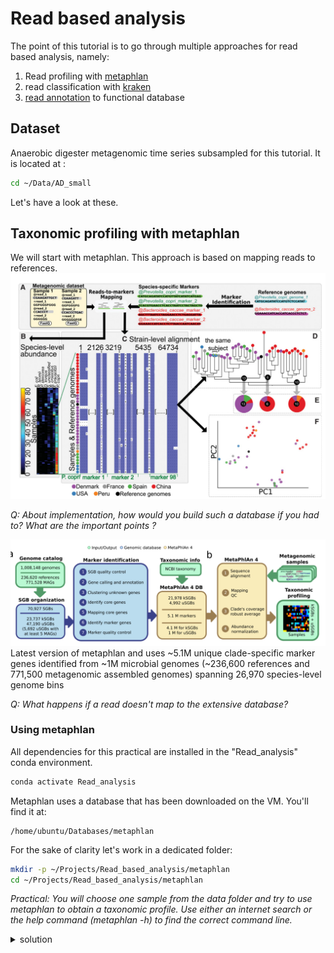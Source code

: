 # Read based  analysis
The point of this tutorial is to go through multiple approaches for read based analysis, namely:

 1. Read profiling with [metaphlan](https://huttenhower.sph.harvard.edu/metaphlan/)
 2. read classification with [kraken](https://github.com/DerrickWood/kraken2/wiki)
 3. [read annotation](https://www.nature.com/articles/s41467-023-36633-7#Sec18) to functional database

## Dataset
Anaerobic digester metagenomic time series subsampled for this tutorial. It is located at :
```bash
cd ~/Data/AD_small
```
Let's have a look at these.

## Taxonomic profiling with metaphlan

We will start with metaphlan. This approach is based on mapping reads to references. 
![metaphlan](/Figures/metaphlan.png)

*Q: About implementation, how would you build such a database if you had to? What are the important points ?*

![metaphlan4](/Figures/metaphlan4.png)
Latest version of metaphlan and uses ~5.1M unique clade-specific marker genes identified from ~1M microbial genomes (~236,600 references and 771,500 metagenomic assembled genomes) spanning 26,970 species-level genome bins

*Q: What happens if a read doesn't map to the extensive database?*

### Using metaphlan 
All dependencies for this practical are installed in the "Read_analysis" conda environment. 

```bash
conda activate Read_analysis
```
Metaphlan uses a database that has been downloaded on the VM. You'll find it at:

    /home/ubuntu/Databases/metaphlan

For the sake of clarity let's work in a dedicated folder:
```bash
mkdir -p ~/Projects/Read_based_analysis/metaphlan 
cd ~/Projects/Read_based_analysis/metaphlan
```

*Practical: You will choose one sample from the data folder and try to use metaphlan to obtain a taxonomic profile. Use either an internet search or the help command (metaphlan -h) to find the correct command line.*

<details><summary> solution</summary>
<p>

```
metaphlan metagenome_1.fastq,metagenome_2.fastq --bowtie2db path_to_metaphlan_db --bowtieout out.bz2 --nproc 5 --input_type fastq -o profiled_metagenome.txt
```
 </p>

*Q: We did the analysis for a unique sample, how would you proceed if you wanted to apply metaphlan to all samples?*

### Results files 

*Q: What does each column means? What are NCBI_tax_id?*

*Practical: Use a series of 2 grep commands to select species level description, the first one selecting for species and the second using the -v option to unselect the non needed lines.*

*Practical2: Run at least another sample and use the command 'merge_metaphlan_tables.py' to merge results into a unique file. Warning, this command generate an output on stdout, you will need to redirect that output.* 

*Practical3: Lets generate a cleaner file, with only species. To do so*
 - use grep to select the header (clade....) and write it to an output file (>)
 - use chained grep command to select only species, but add a third command to the chain, the 'cut' command to remove anything before "|s__"
 - once you have the correct one, redirect output to file in which you wrote the header. Beware that if you don't use >> it will overwrite it.

*Practical4: if we have time, open R, generate a quick heatmap*

## Read classification with kraken2
Kraken uses kmers from reads to allow for fast classification of reads. 

![kmer](/Figures/kmer.png)

*Q: why do we use kmer? How many kmer of size 30 are there?*

![kraken](/Figures/kraken.png)

### Using kraken
As before lets work in a dedicated folder:

```bash
cd ~/Projects/Read_based_analysis 
mkdir kraken
cd kraken
```
*Practical: Use either internet of the -h option when calling kraken to devise the correct command line. You will need to choose a sample from the data folder and you will need the kraken database which is located at:*
 
 ```bash
 /home/ubuntu/Databases/kraken
```
 
<details><summary> solution</summary>
<p>

```
kraken2 --db ~/Databases/kraken R1.fastq R2.fastq --threads 8 --use-names --report report.txt --output sample
```
 </p>
 
### Results

*Q: How many reads have been classified? Why did this happen?*

If using the option --report, we've generated 2 files. Let's have a look at these. There is no header, so making sense of these is not immediate, let's check the [documentation](https://github.com/DerrickWood/kraken2/blob/master/docs/MANUAL.markdown).
 
*Practical: Now that we understand the output, use a simple grep command to select species level classification. *

*Q: How many species is there, ? Why is this different from metaphlan? *

*Q2: How would you merge different reports from different samples?*

We can visualise the kraken report as a Krona plot. 

```bash
cd ~/Projects/Read_based_analysis/kraken
ktImportTaxonomy -q 1 -t 5 kraken_report.txt -o kraken_krona_report.html
```

*Practical: download this html file from the server and open it with your browser. You should obtain something similar to below, but interactive*

![Krona](/Figures/Krona.png)

## Read annotation against CARD with diamond
Sometimes we are more interested on functions than taxonomy, this too can be done at the reads level. Here we are going to use the CARD database to assess level of ARG in these samples. We are re-implementing the method from [here](https://www.nature.com/articles/s41467-023-36633-7#Sec18).

### 1) Diamond

Diamond is approximately blast but faster.
![diamond](/Figures/diamond.png)

In blast and diamond as well, the following convention is used:
![diamond](/Figures/diamond1.png)

*Practical: Devise the correct command line to annotate reads. Use the following options together.*

 - -more--sensitive
 - -e 1.e-10 
 - --id 80
 - --query-cover 70
 - -f6 qseqid sseqid qstart qend qlen sstart send slen length pident evalue bitscore

The database is located at:

    /home/ubuntu/Databases/card_5_10_21/CARD_51021_2.0.8.dmnd

*Q: What does each option used means?*

![coverage](/Figures/cov_explained.png)

### 2) Filtering output

While diamond identify correctly reads similar to database, Some of these hit could be still spurious even after previous filtering options. 
![diamond](/Figures/diamond2.png)

*Q: We want to make sure that any of the flaged card entry is not spuriously so. We want to filter by breadth of coverage on the each card entry. List the steps we need to take to do so.*   

*Practical: use the script filter_breadth_subject.py to filter_out both R1 and R2 files. It is located at:*

    /home/ubuntu/repos/GastroPak_Workshop/scripts/filter_breadth_subject.py

### 3) ARG coverage
*Q: How do we assess the mean depth of coverage? List some simple step you would need to realise to get this information for each CARD entry.*

*Practical: use the script filter_breadth_subject.py to filter_out both R1 and R2 files. It is located at:*

    /home/ubuntu/repos/GastroPak_Workshop/scripts/get_depth_of_coverage.py
